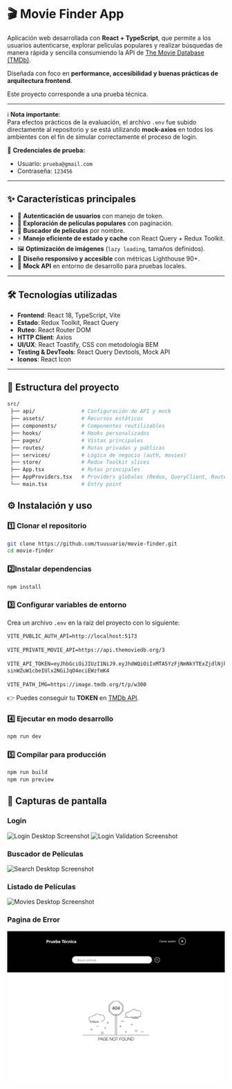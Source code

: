 # 🎬 Movie Finder App

Aplicación web desarrollada con **React + TypeScript**, que permite a los usuarios autenticarse, explorar películas populares y realizar búsquedas de manera rápida y sencilla consumiendo la API de [The Movie Database (TMDb)](https://www.themoviedb.org/).

Diseñada con foco en **performance, accesibilidad y buenas prácticas de arquitectura frontend**.

Este proyecto corresponde a una prueba técnica.

---

ℹ️ **Nota importante**:  
Para efectos prácticos de la evaluación, el archivo `.env` fue subido directamente al repositorio y se está utilizando **mock-axios** en todos los ambientes con el fin de simular correctamente el proceso de login.

📌 **Credenciales de prueba:**

- Usuario: `prueba@gmail.com`
- Contraseña: `123456`

---

## ✨ Características principales

- 🔐 **Autenticación de usuarios** con manejo de token.
- 🎥 **Exploración de películas populares** con paginación.
- 🔎 **Buscador de películas** por nombre.
- ⚡ **Manejo eficiente de estado y cache** con React Query + Redux Toolkit.
- 🖼️ **Optimización de imágenes** (`lazy loading`, tamaños definidos).
- 📱 **Diseño responsivo y accesible** con métricas Lighthouse 90+.
- 🧪 **Mock API** en entorno de desarrollo para pruebas locales.

---

## 🛠️ Tecnologías utilizadas

- **Frontend**: React 18, TypeScript, Vite
- **Estado**: Redux Toolkit, React Query
- **Ruteo**: React Router DOM
- **HTTP Client**: Axios
- **UI/UX**: React Toastify, CSS con metodología BEM
- **Testing & DevTools**: React Query Devtools, Mock API
- **Iconos**: React Icon

---

## 📂 Estructura del proyecto

```bash
src/
 ├── api/               # Configuración de API y mock
 ├── assets/            # Recursos estáticos
 ├── components/        # Componentes reutilizables
 ├── hooks/             # Hooks personalizados
 ├── pages/             # Vistas principales
 ├── routes/            # Rutas privadas y públicas
 ├── services/          # Lógica de negocio (auth, movies)
 ├── store/             # Redux Toolkit slices
 ├── App.tsx            # Rutas principales
 ├── AppProviders.tsx   # Providers globales (Redux, QueryClient, Router)
 └── main.tsx           # Entry point
```

## ⚙️ Instalación y uso

### 1️⃣ Clonar el repositorio

```bash
git clone https://github.com/tuusuario/movie-finder.git
cd movie-finder
```

### 2️⃣Instalar dependencias

```bash
npm install
```

### 3️⃣ Configurar variables de entorno

Crea un archivo `.env` en la raíz del proyecto con lo siguiente:

```env
VITE_PUBLIC_AUTH_API=http://localhost:5173

VITE_PRIVATE_MOVIE_API=https://api.themoviedb.org/3

VITE_API_TOKEN=eyJhbGciOiJIUzI1NiJ9.eyJhdWQiOiIxMTA5YzFjNmNkYTExZjdlNjkxNzA1NWUwNGMxMzY5OCIsIm5iZiI6MTc1NTIwODc0OS4yMzMsInN1YiI6IjY4OWU1YzJkZjdjODM0ZWJkM2M3MTA4OCIsInNjb3BlcyI6WyJhcGlfcmVhZCJdLCJ2ZXJzaW9uIjoxfQ.Fr5vNeRhX-sinWZuW1cbeIUlx2NGiJqO4eciEWzfmK4

VITE_PATH_IMG=https://image.tmdb.org/t/p/w300
```

👉 Puedes conseguir tu **TOKEN** en [TMDb API](https://www.themoviedb.org/settings/api).

### 4️⃣ Ejecutar en modo desarrollo

```bash
npm run dev
```

### 5️⃣ Compilar para producción

```bash
npm run build
npm run preview
```

## 📸 Capturas de pantalla

### Login

![Login Desktop Screenshot](./screenshots/login_desktop.png)
![Login Validation Screenshot](./screenshots/login_validation.png)

### Buscador de Películas

![Search Desktop Screenshot](./screenshots/search_home_desktop.png)

### Listado de Películas

![Movies Desktop Screenshot](./screenshots/home_desktop.png)

### Pagina de Error

![Error Screenshot](./screenshots/page_error.png)
